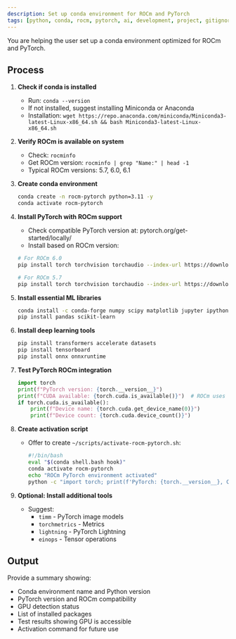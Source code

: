 ```yaml
---
description: Set up conda environment for ROCm and PyTorch
tags: [python, conda, rocm, pytorch, ai, development, project, gitignored]
---
```


You are helping the user set up a conda environment optimized for ROCm and PyTorch.

## Process

1. **Check if conda is installed**
   - Run: `conda --version`
   - If not installed, suggest installing Miniconda or Anaconda
   - Installation: `wget https://repo.anaconda.com/miniconda/Miniconda3-latest-Linux-x86_64.sh && bash Miniconda3-latest-Linux-x86_64.sh`

2. **Verify ROCm is available on system**
   - Check: `rocminfo`
   - Get ROCm version: `rocminfo | grep "Name:" | head -1`
   - Typical ROCm versions: 5.7, 6.0, 6.1

3. **Create conda environment**
   ```bash
   conda create -n rocm-pytorch python=3.11 -y
   conda activate rocm-pytorch
   ```

4. **Install PyTorch with ROCm support**
   - Check compatible PyTorch version at: pytorch.org/get-started/locally/
   - Install based on ROCm version:

   ```bash
   # For ROCm 6.0
   pip install torch torchvision torchaudio --index-url https://download.pytorch.org/whl/rocm6.0

   # For ROCm 5.7
   pip install torch torchvision torchaudio --index-url https://download.pytorch.org/whl/rocm5.7
   ```

5. **Install essential ML libraries**
   ```bash
   conda install -c conda-forge numpy scipy matplotlib jupyter ipython -y
   pip install pandas scikit-learn
   ```

6. **Install deep learning tools**
   ```bash
   pip install transformers accelerate datasets
   pip install tensorboard
   pip install onnx onnxruntime
   ```

7. **Test PyTorch ROCm integration**
   ```python
   import torch
   print(f"PyTorch version: {torch.__version__}")
   print(f"CUDA available: {torch.cuda.is_available()}")  # ROCm uses CUDA API
   if torch.cuda.is_available():
       print(f"Device name: {torch.cuda.get_device_name(0)}")
       print(f"Device count: {torch.cuda.device_count()}")
   ```

8. **Create activation script**
   - Offer to create `~/scripts/activate-rocm-pytorch.sh`:
     ```bash
     #!/bin/bash
     eval "$(conda shell.bash hook)"
     conda activate rocm-pytorch
     echo "ROCm PyTorch environment activated"
     python -c "import torch; print(f'PyTorch: {torch.__version__}, CUDA available: {torch.cuda.is_available()}')"
     ```

9. **Optional: Install additional tools**
   - Suggest:
     - `timm` - PyTorch image models
     - `torchmetrics` - Metrics
     - `lightning` - PyTorch Lightning
     - `einops` - Tensor operations

## Output

Provide a summary showing:
- Conda environment name and Python version
- PyTorch version and ROCm compatibility
- GPU detection status
- List of installed packages
- Test results showing GPU is accessible
- Activation command for future use
